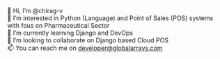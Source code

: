 👋 Hi, I’m @chirag-v <br>
👀 I’m interested in Python (Language) and Point of Sales (POS) systems with fous on Pharmaceutical Sector<br>
🌱 I’m currently learning Django and DevOps<br>
💞️ I’m looking to collaborate on Django based Cloud POS<br>
📫 You can reach me on developer@globalarrays.com<br>

<!---
chirag-v/chirag-v is a ✨ special ✨ repository because its `README.md` (this file) appears on your GitHub profile.
You can click the Preview link to take a look at your changes.
--->
